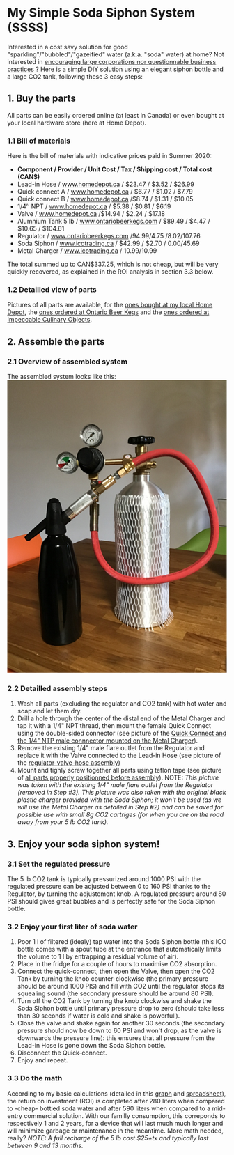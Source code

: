 # My Simple Soda Siphon System (SSSS)
Interested in a cost savy solution for good "sparkling"/"bubbled"/"gazeified" water (a.k.a. "soda" water) at home? Not interested in [encouraging large corporations nor questionnable business practices](https://www.huffingtonpost.ca/entry/pepsico-sodastream-israel_n_5b7c00d7e4b018b93e97aba2?ri18n=true) ? Here is a simple DIY solution using an elegant siphon bottle and a large CO2 tank, following these 3 easy steps:

## 1. Buy the parts
All parts can be easily ordered online (at least in Canada) or even bought at your local hardware store (here at Home Depot).
### 1.1 Bill of materials
Here is the bill of materials with indicative prices paid in Summer 2020:
- **Component	/ Provider	/ Unit Cost	/ Tax	/ Shipping	cost / Total cost (CAN$)**
- Lead-in Hose	/ www.homedepot.ca	/ $23.47	/ $3.52		/ $26.99
- Quick connect A /	www.homedepot.ca	/ $6.77	/ $1.02		/ $7.79
- Quick connect B	/ www.homedepot.ca	/$8.74	/ $1.31		/ $10.05
- 1/4’’ NPT	/ www.homedepot.ca	/ $5.38	/ $0.81	/ $6.19
- Valve	/ www.homedepot.ca	/$14.94	/ $2.24	/ $17.18					
- Alumnium Tank 5 lb	/ www.ontariobeerkegs.com	/ $89.49	/ $4.47	/ $10.65	/ $104.61
- Regulator	/ www.ontariobeerkegs.com	/$94.99	/$4.75	/$8.02	/$107.76
- Soda Siphon	/ www.icotrading.ca	/ $42.99	/ $2.70	/ $0.00	/$45.69
- Metal Charger	/ www.icotrading.ca	/ $10.99			/$10.99
					
The total summed up to CAN$337.25, which is not cheap, but will be very quickly recovered, as explained in the ROI analysis in section 3.3 below.

### 1.2 Detailled view of parts
Pictures of all parts are available, for the [ones bought at my local Home Depot](https://github.com/jvoix/MySodaSiphon/blob/master/%E1%B8%A8ome%20Depot.png), the [ones ordered at Ontario Beer Kegs](https://github.com/jvoix/MySodaSiphon/blob/master/Ontario%20Beer%20Kegs.png) and the [ones ordered at Impeccable Culinary Objects](https://github.com/jvoix/MySodaSiphon/blob/master/Impeccable%20Culinary%20Objects.png).


##	2. Assemble the parts
### 2.1 Overview of assembled system
The assembled system looks like this: 
![Overview of the assembled system](https://github.com/jvoix/MySodaSiphon/blob/master/Overview.jpg)
### 2.2 Detailled assembly steps
1. Wash all parts (excluding the regulator and CO2 tank) with hot water and soap and let them dry.
2. Drill a hole through the center of the distal end of the Metal Charger and tap it with a 1/4" NPT thread, then mount the female Quick Connect using the double-sided connector (see picture of the [Quick Connect and the 1/4" NTP male connnector mounted on the Metal Charger](https://github.com/jvoix/MySodaSiphon/blob/master/Quick-connect-charger-assembly.jpg)).
3. Remove the existing 1/4" male flare outlet from the Regulator and replace it with the Valve connected to the Lead-in Hose (see picture of the [regulator-valve-hose assembly](https://github.com/jvoix/MySodaSiphon/blob/master/Regulator-valve-tube-assembly.jpg))
4. Mount and tighly screw together all parts using teflon tape (see picture of [all parts properly positionned before assembly](https://github.com/jvoix/MySodaSiphon/blob/master/Overview_assembly.jpg)). NOTE: *This picture was taken with the existing 1/4" male flare outlet from the Regulator (removed in Step #3). This picture was also taken with the original black plastic charger provided with the Soda Siphon; it won't be used (as we will use the Metal Charger as detailed in Step #2) and can be saved for possible use with small 8g CO2 cartriges (for when you are on the road away from your 5 lb CO2 tank).*


##	3. Enjoy your soda siphon system!
### 3.1 Set the regulated pressure
The 5 lb CO2 tank is typically pressurized around 1000 PSI with the regulated pressure can be adjusted between 0 to 160 PSI thanks to the Regulator, by turning the adjustement knob. A regulated pressure around 80 PSI should gives great bubbles and is perfectly safe for the Soda Siphon bottle.
### 3.2 Enjoy your first liter of soda water
1. Poor 1 l of filtered (idealy) tap water into the Soda Siphon bottle (this ICO bottle comes with a spout tube at the entrance that automatically limits the volume to 1 l by entrapping a residual volume of air).
2. Place in the fridge for a couple of hours to maximise CO2 absorption.
3. Connect the quick-connect, then open the Valve, then open the CO2 Tank by turning the knob counter-clockwise (the primary pressure should be around 1000 PIS) and fill with CO2 until the regulator stops its squealing sound (the secondary pressure should be around 80 PSI).
4. Turn off the CO2 Tank by turning the knob clockwise and shake the Soda Siphon bottle until primary pressure drop to zero (should take less than 30 seconds if water is cold and shake is powerfull).
5. Close the valve and shake again for another 30 seconds (the secondary pressure should now be down to 60 PSI and won't drop, as the valve is downwards the pressure line): this ensures that all pressure from the Lead-in Hose is gone down the Soda Siphon bottle.
6. Disconnect the Quick-connect.
7. Enjoy and repeat.
### 3.3 Do the math
According to my basic calculations (detailed in this [graph](https://github.com/jvoix/MySodaSiphon/blob/master/ROI_SSSS.png) and [spreadsheet](https://github.com/jvoix/MySodaSiphon/blob/master/ROI_SSSS.ods)), the return on investment (ROI) is completed after 280 liters when compared to -cheap- bottled soda water and after 590 liters when compared to a mid-entry commercial solution. With our familly consumption, this correponds to respectively 1 and 2 years, for a device that will last much much longer and will minimize garbage or maintenance in the meantime. More math needed, really?
*NOTE: A full recharge of the 5 lb cost $25+tx and typically last between 9 and 13 months.*



	


